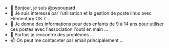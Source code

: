 - 👋 Bonjour, je suis @pypoupard
- 👀 Je suis interessé par l'utilisation et la gestion de poste linux avec Elementary OS 7...
- 🌱 Je donne des informations pour des enfants de 9 à 14 ans pour utiliser ces postes avec l'association l'outil en main ...
- 💞️ Parfois je rencontre des problèmes ...
- 📫 On peut me contacvter par email principalement ...

<!---
pypoupard/pypoupard is a ✨ special ✨ repository because its `README.md` (this file) appears on your GitHub profile.
You can click the Preview link to take a look at your changes.
--->
